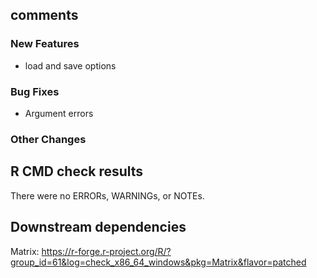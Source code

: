 comments
--------

### New Features

-   load and save options

### Bug Fixes

-   Argument errors

### Other Changes

R CMD check results
-------------------

There were no ERRORs, WARNINGs, or NOTEs.

Downstream dependencies
-----------------------

Matrix:
<https://r-forge.r-project.org/R/?group_id=61&log=check_x86_64_windows&pkg=Matrix&flavor=patched>
